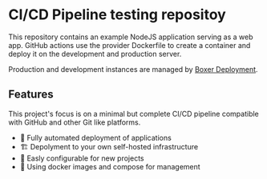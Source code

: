 # CI/CD Pipeline testing repositoy
This repository contains an example NodeJS application serving as a web app. GitHub actions use the provider Dockerfile to create a container and deploy it on the development and production server.

Production and development instances are managed by [Boxer Deployment](https://github.com/wouterdebruijn/boxer). 

## Features
This project's focus is on a minimal but complete CI/CD pipeline compatible with GitHub and other Git like platforms.
 - 🚀 Fully automated deployment of applications
 - 🏗 Depolyment to your own self-hosted infrastructure
 - 🔨 Easly configurable for new projects
 - 🐬 Using docker images and compose for management
